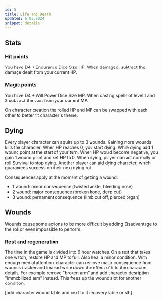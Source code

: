```yaml
---
id: 5
title: Life and Death
updated: 6.05.2024
snippet: details
---
```


## Stats
### Hit points

You have D4 + Endurance Dice Size HP. When damaged, subtract the damage dealt
from your current HP.

### Magic points

You have D4 + Will Power Dice Size MP. When casting spells of level 1 and 2
subtract the cost from your current MP.

On character creation the rolled HP and MP can be swapped with each other to
better fit character's theme.

## Dying

Every player character can aquire up to 3 wounds. Gaining more wounds kills the
character. When HP reaches 0, you start dying. While dying add 1 wound point at
the start of your turn. When HP would become negative, you gain 1 wound point
and set HP to 0. When dying, player can act normally or roll Survival to stop
dying. Another player can aid dying character, which guarantees success on their
next dying roll.

Consequences apply at the moment of getting a wound:

- 1 wound: minor consequence (twisted ankle, bleeding nose)
- 2 wound: major consequence (broken bone, deep cut)
- 3 wound: pernament consequence (limb cut off, pierced organ)

## Wounds

Wounds cause some actions to be more difficult by adding Disadvantage to the
roll or even impossible to perform.

### Rest and regeneration

The time in the game is divided into 6 hour watches. On a rest that takes one
watch, restore HP and MP to full. Also heal a minor condition. With enough
medial attention, character can remove major consequence from wounds tracker and
instead write down the effect of it in the character details. For example remove
"broken arm" and add character desription "immobilized arm" instead. This frees
up the wound slot for another condition.

[add character wound table and next to it recovery table or sth]
